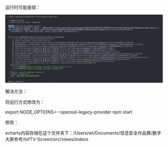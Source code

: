 运行时可能报错：

![1722149429532](image/Notebywt/1722149429532.png)

解决方法：

将运行方式修改为：

export NODE_OPTIONS=--openssl-legacy-provider
npm start

修改：

echarts内容存储在这个文件夹下：/Users/wt/Documents/信息安全作品赛/数字大屏参考/IofTV-Screen/src/views/indexs
